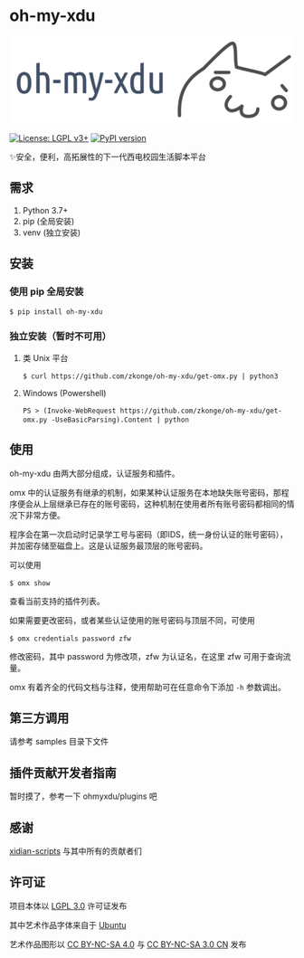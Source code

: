 # oh-my-xdu

![oh-my-xdu](art/ohmyxdu.svg)

[![License: LGPL v3+](https://img.shields.io/badge/License-LGPL%20v3+-blue.svg)](https://www.gnu.org/licenses/lgpl-3.0)
[![PyPI version](https://badge.fury.io/py/oh-my-xdu.svg)](https://badge.fury.io/py/oh-my-xdu)

✨安全，便利，高拓展性的下一代西电校园生活脚本平台

## 需求
1. Python 3.7+
2. pip (全局安装)
3. venv (独立安装)

## 安装

### 使用 pip 全局安装

```shell script
$ pip install oh-my-xdu
```

### 独立安装（暂时不可用）

1. 类 Unix 平台
    ```shell script
    $ curl https://github.com/zkonge/oh-my-xdu/get-omx.py | python3
    ```

2. Windows (Powershell)
    ```shell script
    PS > (Invoke-WebRequest https://github.com/zkonge/oh-my-xdu/get-omx.py -UseBasicParsing).Content | python
    ```

## 使用

oh-my-xdu 由两大部分组成，认证服务和插件。

omx 中的认证服务有继承的机制，如果某种认证服务在本地缺失账号密码，那程序便会从上层继承已存在的账号密码，这种机制在使用者所有账号密码都相同的情况下非常方便。

程序会在第一次启动时记录学工号与密码（即IDS，统一身份认证的账号密码），并加密存储至磁盘上。这是认证服务最顶层的账号密码。

可以使用
```shell script
$ omx show
```
查看当前支持的插件列表。

如果需要更改密码，或者某些认证使用的账号密码与顶层不同，可使用
```shell script
$ omx credentials password zfw
```
修改密码，其中 password 为修改项，zfw 为认证名，在这里 zfw 可用于查询流量。

omx 有着齐全的代码文档与注释，使用帮助可在任意命令下添加 `-h` 参数调出。

## 第三方调用
请参考 samples 目录下文件

## 插件贡献开发者指南
暂时摸了，参考一下 ohmyxdu/plugins 吧

## 感谢
[xidian-scripts](https://github.com/xdlinux/xidian-scripts) 与其中所有的贡献者们

## 许可证
项目本体以 [LGPL 3.0](LICENSE) 许可证发布

其中艺术作品字体来自于 [Ubuntu](https://design.ubuntu.com/font/)

艺术作品图形以 [CC BY-NC-SA 4.0](https://creativecommons.org/licenses/by-nc-sa/4.0/) 与 [CC BY-NC-SA 3.0 CN](https://creativecommons.org/licenses/by-nc-sa/3.0/cn/) 发布
